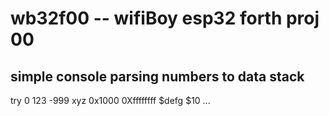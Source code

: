 # wb32f00 -- wifiBoy esp32 forth proj 00

## simple console parsing numbers to data stack

try 0 123 -999 xyz 0x1000 0Xffffffff $defg $10 ...